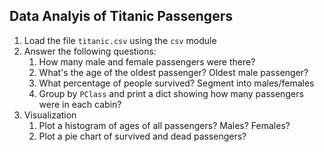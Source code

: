 ## Data Analyis of Titanic Passengers

1. Load the file `titanic.csv` using the `csv` module
2. Answer the following questions:
    1. How many male and female passengers were there?
    2. What's the age of the oldest passenger? Oldest male passenger?
    3. What percentage of people survived? Segment into males/females
    4. Group by `PClass` and print a dict showing how many passengers were in each cabin?
3. Visualization
    1. Plot a histogram of ages of all passengers? Males? Females?
    2. Plot a pie chart of survived and dead passengers?
